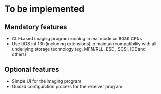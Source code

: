 # To be implemented

## Mandatory features
- CLI-based imaging program running in real mode on 8086 CPUs
- Use DOS int 13h (including extensions) to maintain compatibility with all underlying storage technology (eg. MFM/RLL, ESDI, SCSI, IDE and others)

## Optional features
- Simple UI for the imaging program
- Guided configuration process for the receiver program
